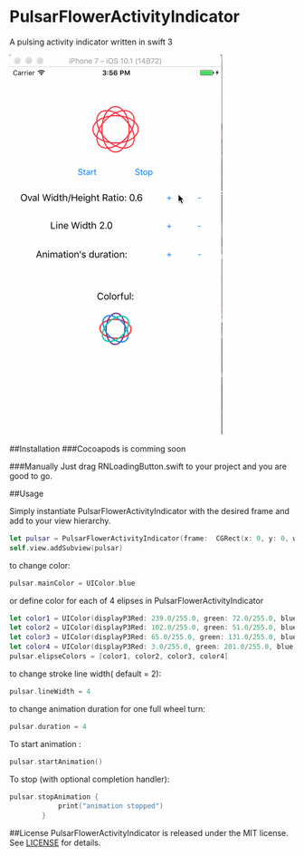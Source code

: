 # PulsarFlowerActivityIndicator
A pulsing activity indicator written in swift 3


![alt text][preview]

##Installation
###Cocoapods
is comming soon

###Manually
Just drag RNLoadingButton.swift to your project and you are good to go.

##Usage

Simply instantiate PulsarFlowerActivityIndicator with the desired frame and add to your view hierarchy.
```swift
let pulsar = PulsarFlowerActivityIndicator(frame:  CGRect(x: 0, y: 0, width: 50, height: 50))
self.view.addSubview(pulsar)
```

to change color:
```swift
pulsar.mainColor = UIColor.blue
```

or define color for each of 4 elipses in PulsarFlowerActivityIndicator
```swift
let color1 = UIColor(displayP3Red: 239.0/255.0, green: 72.0/255.0, blue: 54.0/255.0, alpha: 1)
let color2 = UIColor(displayP3Red: 102.0/255.0, green: 51.0/255.0, blue: 153.0/255.0, alpha: 1)
let color3 = UIColor(displayP3Red: 65.0/255.0, green: 131.0/255.0, blue: 215.0/255.0, alpha: 1)
let color4 = UIColor(displayP3Red: 3.0/255.0, green: 201.0/255.0, blue: 169.0/255.0, alpha: 1)
pulsar.elipseColors = [color1, color2, color3, color4]
```

to change stroke line width( default = 2):
```swift
pulsar.lineWidth = 4
```

to change animation duration for one full wheel turn:
```swift
pulsar.duration = 4
```

To start animation :
```swift
pulsar.startAnimation()
```

To stop (with optional completion handler):
```swift
pulsar.stopAnimation { 
            print("animation stopped")
        }
```

##License
PulsarFlowerActivityIndicator is released under the MIT license. See [LICENSE](https://opensource.org/licenses/MIT) for details.

[preview]: https://github.com/Belinskaya/PulsarFlowerActivityIndicator/blob/master/pulsar.gif
